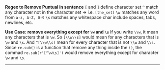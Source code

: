 **Regex to Remove Puntual in sentence**
`[` and `]` define character set
`^` match any character not in the character set -> i.e. `[the_set]`
`\w` matches any word from `a-z, A-Z, 0-9`
`\s` matches any whitespace char include spaces, tabs, newlines, etc.

**Use Case: remove everything except for `\w` and `\s`**
If you write `\\w`, it mean any characters that is `\w`. So `[\\w\\s]` would mean for any characters that is `\w` and `\s`. And `^[\\w\\s]` mean for every character that is not `\\w` and `\\s`. Since `re.sub()` is a function that remove any thing inside the `()`, the commad `re.sub(r'[^\w\s]')` would remove everything except for character `\w` and `\s`. 

---

